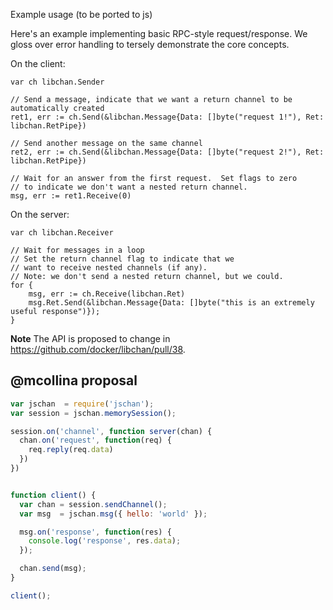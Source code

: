 Example usage (to be ported to js)

Here's an example implementing basic RPC-style request/response. We gloss over error handling to tersely demonstrate the core concepts.

On the client:

    var ch libchan.Sender

    // Send a message, indicate that we want a return channel to be automatically created
    ret1, err := ch.Send(&libchan.Message{Data: []byte("request 1!"), Ret: libchan.RetPipe})

    // Send another message on the same channel
    ret2, err := ch.Send(&libchan.Message{Data: []byte("request 2!"), Ret: libchan.RetPipe})

    // Wait for an answer from the first request.  Set flags to zero
    // to indicate we don't want a nested return channel.
    msg, err := ret1.Receive(0)


On the server:

    var ch libchan.Receiver

    // Wait for messages in a loop
    // Set the return channel flag to indicate that we
    // want to receive nested channels (if any).
    // Note: we don't send a nested return channel, but we could.
    for {
        msg, err := ch.Receive(libchan.Ret)
        msg.Ret.Send(&libchan.Message{Data: []byte("this is an extremely useful response")});
    }

__Note__ The API is proposed to change in https://github.com/docker/libchan/pull/38.

## @mcollina proposal

```js
var jschan  = require('jschan');
var session = jschan.memorySession();

session.on('channel', function server(chan) {
  chan.on('request', function(req) {
    req.reply(req.data)
  })
})


function client() {
  var chan = session.sendChannel();
  var msg  = jschan.msg({ hello: 'world' });

  msg.on('response', function(res) {
    console.log('response', res.data);
  });

  chan.send(msg);
}

client();
```
